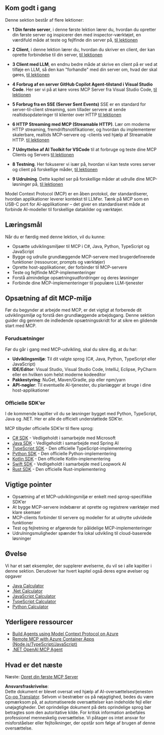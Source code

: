 <!--
CO_OP_TRANSLATOR_METADATA:
{
  "original_hash": "860935ff95d05b006d1d3323e8e3f9e8",
  "translation_date": "2025-07-13T17:16:58+00:00",
  "source_file": "03-GettingStarted/README.md",
  "language_code": "da"
}
-->
## Kom godt i gang  

Denne sektion består af flere lektioner:

- **1 Din første server**, i denne første lektion lærer du, hvordan du opretter din første server og inspicerer den med inspector-værktøjet, en værdifuld måde at teste og fejlfinde din server på, [til lektionen](01-first-server/README.md)

- **2 Client**, i denne lektion lærer du, hvordan du skriver en client, der kan oprette forbindelse til din server, [til lektionen](02-client/README.md)

- **3 Client med LLM**, en endnu bedre måde at skrive en client på er ved at tilføje en LLM, så den kan "forhandle" med din server om, hvad der skal gøres, [til lektionen](03-llm-client/README.md)

- **4 Forbrug af en server GitHub Copilot Agent-tilstand i Visual Studio Code**. Her ser vi på at køre vores MCP Server fra Visual Studio Code, [til lektionen](04-vscode/README.md)

- **5 Forbrug fra en SSE (Server Sent Events)** SSE er en standard for server-til-client streaming, som tillader servere at sende realtidsopdateringer til klienter over HTTP [til lektionen](05-sse-server/README.md)

- **6 HTTP Streaming med MCP (Streamable HTTP)**. Lær om moderne HTTP streaming, fremdriftsnotifikationer, og hvordan du implementerer skalerbare, realtids MCP-servere og -clients ved hjælp af Streamable HTTP. [til lektionen](06-http-streaming/README.md)

- **7 Udnyttelse af AI Toolkit for VSCode** til at forbruge og teste dine MCP Clients og Servers [til lektionen](07-aitk/README.md)

- **8 Testning**. Her fokuserer vi især på, hvordan vi kan teste vores server og client på forskellige måder, [til lektionen](08-testing/README.md)

- **9 Udrulning**. Dette kapitel ser på forskellige måder at udrulle dine MCP-løsninger på, [til lektionen](09-deployment/README.md)


Model Context Protocol (MCP) er en åben protokol, der standardiserer, hvordan applikationer leverer kontekst til LLM’er. Tænk på MCP som en USB-C port for AI-applikationer – det giver en standardiseret måde at forbinde AI-modeller til forskellige datakilder og værktøjer.

## Læringsmål

Når du er færdig med denne lektion, vil du kunne:

- Opsætte udviklingsmiljøer til MCP i C#, Java, Python, TypeScript og JavaScript
- Bygge og udrulle grundlæggende MCP-servere med brugerdefinerede funktioner (ressourcer, prompts og værktøjer)
- Oprette host-applikationer, der forbinder til MCP-servere
- Teste og fejlfinde MCP-implementeringer
- Forstå almindelige opsætningsudfordringer og deres løsninger
- Forbinde dine MCP-implementeringer til populære LLM-tjenester

## Opsætning af dit MCP-miljø

Før du begynder at arbejde med MCP, er det vigtigt at forberede dit udviklingsmiljø og forstå den grundlæggende arbejdsgang. Denne sektion guider dig gennem de indledende opsætningsskridt for at sikre en glidende start med MCP.

### Forudsætninger

Før du går i gang med MCP-udvikling, skal du sikre dig, at du har:

- **Udviklingsmiljø**: Til dit valgte sprog (C#, Java, Python, TypeScript eller JavaScript)
- **IDE/Editor**: Visual Studio, Visual Studio Code, IntelliJ, Eclipse, PyCharm eller en hvilken som helst moderne kodeeditor
- **Pakkestyring**: NuGet, Maven/Gradle, pip eller npm/yarn
- **API-nøgler**: Til eventuelle AI-tjenester, du planlægger at bruge i dine host-applikationer


### Officielle SDK’er

I de kommende kapitler vil du se løsninger bygget med Python, TypeScript, Java og .NET. Her er alle de officielt understøttede SDK’er.

MCP tilbyder officielle SDK’er til flere sprog:
- [C# SDK](https://github.com/modelcontextprotocol/csharp-sdk) - Vedligeholdt i samarbejde med Microsoft
- [Java SDK](https://github.com/modelcontextprotocol/java-sdk) - Vedligeholdt i samarbejde med Spring AI
- [TypeScript SDK](https://github.com/modelcontextprotocol/typescript-sdk) - Den officielle TypeScript-implementering
- [Python SDK](https://github.com/modelcontextprotocol/python-sdk) - Den officielle Python-implementering
- [Kotlin SDK](https://github.com/modelcontextprotocol/kotlin-sdk) - Den officielle Kotlin-implementering
- [Swift SDK](https://github.com/modelcontextprotocol/swift-sdk) - Vedligeholdt i samarbejde med Loopwork AI
- [Rust SDK](https://github.com/modelcontextprotocol/rust-sdk) - Den officielle Rust-implementering

## Vigtige pointer

- Opsætning af et MCP-udviklingsmiljø er enkelt med sprog-specifikke SDK’er
- At bygge MCP-servere indebærer at oprette og registrere værktøjer med klare skemaer
- MCP-clients forbinder til servere og modeller for at udnytte udvidede funktioner
- Test og fejlretning er afgørende for pålidelige MCP-implementeringer
- Udrulningsmuligheder spænder fra lokal udvikling til cloud-baserede løsninger

## Øvelse

Vi har et sæt eksempler, der supplerer øvelserne, du vil se i alle kapitler i denne sektion. Derudover har hvert kapitel også deres egne øvelser og opgaver

- [Java Calculator](./samples/java/calculator/README.md)
- [.Net Calculator](../../../03-GettingStarted/samples/csharp)
- [JavaScript Calculator](./samples/javascript/README.md)
- [TypeScript Calculator](./samples/typescript/README.md)
- [Python Calculator](../../../03-GettingStarted/samples/python)

## Yderligere ressourcer

- [Build Agents using Model Context Protocol on Azure](https://learn.microsoft.com/azure/developer/ai/intro-agents-mcp)
- [Remote MCP with Azure Container Apps (Node.js/TypeScript/JavaScript)](https://learn.microsoft.com/samples/azure-samples/mcp-container-ts/mcp-container-ts/)
- [.NET OpenAI MCP Agent](https://learn.microsoft.com/samples/azure-samples/openai-mcp-agent-dotnet/openai-mcp-agent-dotnet/)

## Hvad er det næste

Næste: [Opret din første MCP Server](01-first-server/README.md)

**Ansvarsfraskrivelse**:  
Dette dokument er blevet oversat ved hjælp af AI-oversættelsestjenesten [Co-op Translator](https://github.com/Azure/co-op-translator). Selvom vi bestræber os på nøjagtighed, bedes du være opmærksom på, at automatiserede oversættelser kan indeholde fejl eller unøjagtigheder. Det oprindelige dokument på dets oprindelige sprog bør betragtes som den autoritative kilde. For kritisk information anbefales professionel menneskelig oversættelse. Vi påtager os intet ansvar for misforståelser eller fejltolkninger, der opstår som følge af brugen af denne oversættelse.